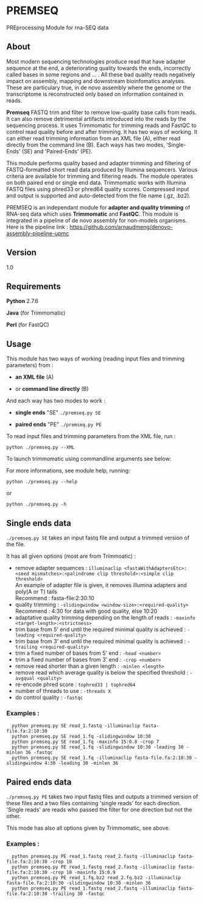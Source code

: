 # PREMSEQ

PREprocessing Module for rna-SEQ data

## About
   Most modern sequencing technologies produce read that have adapter sequence at the end, a deteriorating quality towards the ends, incorrectly called bases in some regions and ... . All these bad quality reads negatively impact on assembly, mapping and downstream bioinfomatics analyses. These are particulary true, in de novo assembly where the genome or the transcriptome is reconstructed only based on information contained in reads.


   **Premseq** FASTQ trim and filter to remove low-quality base calls from reads. It can also remove detrimental artifacts introduced into the reads by the sequencing process. It uses Trimmomatic for trimming reads and FastQC to control read quality before and after trimming. It has two ways of working. It can either read trimming information from an XML file (A), either read  directly from the command line (B). Each ways has two modes, 'Single-Ends' (SE) and 'Paired-Ends' (PE).

 This module performs quality based and adapter trimming and filtering of FASTQ-formatted short read data produced by Illumina sequencers. Various criteria are available for trimming and filtering reads. The module operates on both paired end or single end data. Trimmomatic works with Illumina FASTQ files using phred33 or phred64 quality scores. Compressed input and output is supported and auto-detected from the file name (.gz, .bz2).

   PREMSEQ is an independant module for **adapter and quality trimming** of RNA-seq data which uses **Trimmomatic** and **FastQC**. This module is integrated in a pipeline of de novo assembly for non-models organisms. Here is the pipeline link : https://github.com/arnaudmeng/denovo-assembly-pipeline-upmc


## Version
1.0

## Requirements

**Python** 2.7.6

**Java** (for Trimmomatic) 

**Perl** (for FastQC)

## Usage

This module has two ways of working (reading input files and trimming parameters) from : 

- **an XML file** (A)
      
- or **command line directly** (B)


And each way has two modes to work :

- **single ends** "SE" `./premseq.py SE` 
     
- **paired ends** "PE" `./premseq.py PE`


To read input files and trimming parameters from the XML file, run :

`python ./premseq.py --XML`


To launch trimmomatic using commandline arguments see below:

   For more informations, see module help, running:

`python ./premseq.py --help`

or

`python ./premseq.py -h`
      
      
## Single ends data

`./premseq.py SE` takes an input fastq file and output a trimmed version of the file. 

It has all given options (most are from Trimmoatic) :

- remove adapter sequences : `illuminaclip <fastaWithAdaptersEtc>:<seed mismatches>:<palindrome clip threshold>:<simple clip threshold>`   
An example of adapter file is given, it removes illumina adapters and poly(A or T) tails  
      Recommend : fasta-file:2:30:10
- quality trimming : `-slidingwindow <window-size>:<required-quality>`   
      Recommend : 4:30 for data with good quality, else 10:20
- adaptative quality trimming depending on the length of reads : `-maxinfo <target-length>:<strictness>`
- trim base from 5' end until the required minimal quality is achieved : `-leading <required-quality>`
- trim base from 3' end until the required minimal quality is achieved : `-trailing <required-quality>`
- trim a fixed number of bases from 5' end : `-head <number>`
- trim a fixed number of bases from 3' end : `-crop <number>`
- remove read shorter than a given length : `-minlen <length>`
- remove read which average quality is below the specified threshold : `-avgqual <quality>`
- re-encode phred score : `tophred33 | tophred64`
- number of threads to use : `-threads X`
- do control quality : `-fastqc`


### Examples :

      python premseq.py SE read_1.fastq -illuminaclip fasta-file.fa:2:10:30
      python premseq.py SE read_1.fq -slidingwindow 10:30
      python premseq.py SE read_1.fq -maxinfo 15:0.8 -crop 7
      python premseq.py SE read_1.fq -slidingwindow 10:30 -leading 30 -minlen 36 -fastqc
      python premseq.py SE read_1.fq -illuminaclip fasta-file.fa:2:10:30 -slidingwindow 4:30 -leading 30 -minlen 36
      
      
## Paired ends data

`./premseq.py PE` takes two input fastq files and outputs a trimmed version of these files and a two files containing 'single reads' for each direction. 'Single reads' are reads who passed the filter for one direction but not the other. 

This mode has also all options given by Trimmomatic, see above.

### Examples :

      python premseq.py PE read_1.fastq read_2.fastq -illuminaclip fasta-file.fa:2:10:30 -crop 10
      python premseq.py PE read_1.fastq read_2.fastq -illuminaclip fasta-file.fa:2:10:30 -crop 10 -maxinfo 15:0.9
      python premseq.py PE read_1.fq.bz2 read_2.fq.bz2 -illuminaclip fasta-file.fa:2:10:30 -slidingwindow 10:30 -minlen 36
      python premseq.py PE read_1.fastq read_2.fastq -illuminaclip fasta-file.fa:2:10:30 -trailing 30 -fastqc
